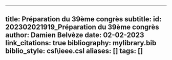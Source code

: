 
---
title: Préparation du 39ème congrès
subtitle:
id: 202302021919_Préparation du 39ème congrès
author: Damien Belvèze
date: 02-02-2023
link_citations: true
bibliography: mylibrary.bib
biblio_style: csl\ieee.csl
aliases: []
tags: []
---






